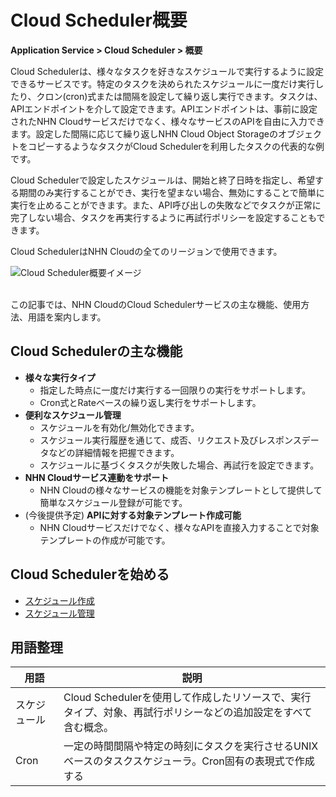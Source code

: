 # Cloud Scheduler概要

**Application Service > Cloud Scheduler > 概要**

Cloud Schedulerは、様々なタスクを好きなスケジュールで実行するように設定できるサービスです。特定のタスクを決められたスケジュールに一度だけ実行したり、クロン(cron)式または間隔を設定して繰り返し実行できます。タスクは、APIエンドポイントを介して設定できます。APIエンドポイントは、事前に設定されたNHN Cloudサービスだけでなく、様々なサービスのAPIを自由に入力できます。設定した間隔に応じて繰り返しNHN Cloud Object StorageのオブジェクトをコピーするようなタスクがCloud Schedulerを利用したタスクの代表的な例です。

Cloud Schedulerで設定したスケジュールは、開始と終了日時を指定し、希望する期間のみ実行することができ、実行を望まない場合、無効にすることで簡単に実行を止めることができます。また、API呼び出しの失敗などでタスクが正常に完了しない場合、タスクを再実行するように再試行ポリシーを設定することもできます。

Cloud SchedulerはNHN Cloudの全てのリージョンで使用できます。


![Cloud Scheduler概要イメージ](https://static.toastoven.net/prod_cloud_scheduler/CloudScheduler_overview_ja_800.png)


<br>
この記事では、NHN CloudのCloud Schedulerサービスの主な機能、使用方法、用語を案内します。

## Cloud Schedulerの主な機能

* **様々な実行タイプ**
    * 指定した時点に一度だけ実行する一回限りの実行をサポートします。
    * Cron式とRateベースの繰り返し実行をサポートします。
* **便利なスケジュール管理**
    * スケジュールを有効化/無効化できます。
    * スケジュール実行履歴を通じて、成否、リクエスト及びレスポンスデータなどの詳細情報を把握できます。
    * スケジュールに基づくタスクが失敗した場合、再試行を設定できます。
* **NHN Cloudサービス連動をサポート**
    * NHN Cloudの様々なサービスの機能を対象テンプレートとして提供して簡単なスケジュール登録が可能です。
* (今後提供予定) **APIに対する対象テンプレート作成可能**
    * NHN Cloudサービスだけでなく、様々なAPIを直接入力することで対象テンプレートの作成が可能です。

## Cloud Schedulerを始める

* [スケジュール作成](create-schedule)
* [スケジュール管理](manage-schedule)

## 用語整理


| 用語 | 説明 |
| --- | --- |
| スケジュール | Cloud Schedulerを使用して作成したリソースで、実行タイプ、対象、再試行ポリシーなどの追加設定をすべて含む概念。 |
| Cron | 一定の時間間隔や特定の時刻にタスクを実行させるUNIXベースのタスクスケジューラ。Cron固有の表現式で作成する |
